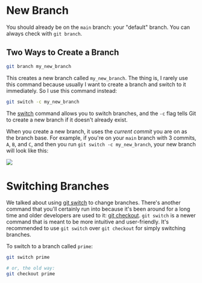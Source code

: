# New Branch

You should already be on the `main` branch: your "default" branch. You can always check with `git branch`.

## Two Ways to Create a Branch

```bash
git branch my_new_branch
```

This creates a new branch called `my_new_branch`. The thing is, I rarely use this command because usually I want to create a branch and switch to it immediately. So I use this command instead:

```bash
git switch -c my_new_branch
```

The [switch](https://git-scm.com/docs/git-switch) command allows you to switch branches, and the `-c` flag tells Git to create a new branch if it doesn't already exist.

When you create a new branch, it uses the _current commit_ you are on as the branch base. For example, if you're on your `main` branch with 3 commits, `A`, `B`, and `C`, and then you run `git switch -c my_new_branch`, your new branch will look like this:

![](https://storage.googleapis.com/qvault-webapp-dynamic-assets/course_assets/oah2FRD-1228x682.png)

# Switching Branches

We talked about using [git switch](https://git-scm.com/docs/git-switch) to change branches. There's another command that you'll certainly run into because it's been around for a long time and older developers are used to it: [git checkout](https://git-scm.com/docs/git-checkout). `git switch` is a newer command that is meant to be more intuitive and user-friendly. It's recommended to use `git switch` over `git checkout` for simply switching branches.

To switch to a branch called `prime`:

```bash
git switch prime

# or, the old way:
git checkout prime
```